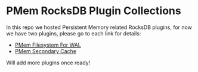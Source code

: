# PMem RocksDB Plugin Collections

In this repo we hosted Persistent Memory related RocksDB plugins, for now we have two plugins, please go to each link for details:
 - [PMem Filesystem For WAL](https://github.com/intel-sandbox/pmem-rocksdb-plugin/tree/main/plugin/pmemfs)
 - [PMem Secondary Cache](https://github.com/intel-sandbox/pmem-rocksdb-plugin/tree/main/plugin/pmem_scache)

Will add more plugins once ready!
